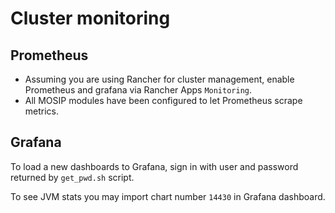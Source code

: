 # Cluster monitoring

## Prometheus
* Assuming you are using Rancher for cluster management, enable Prometheus and grafana via Rancher Apps `Monitoring`.
* All MOSIP modules have been configured to let Prometheus scrape metrics.

## Grafana
To load a new dashboards to Grafana, sign in with user and password returned by `get_pwd.sh` script.

To see JVM stats you may import chart number `14430` in Grafana dashboard.
